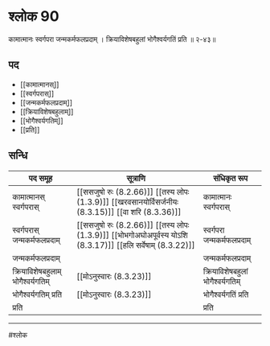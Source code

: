 # श्लोक 90

कामात्मानः स्वर्गपरा जन्मकर्मफलप्रदाम् ।
क्रियाविशेषबहुलां भोगैश्वर्यगतिं प्रति ॥ २-४३॥


## पद 

- [[कामात्मानस्]]
- [[स्वर्गपरास्]]
- [[जन्मकर्मफलप्रदाम्]]
- [[क्रियाविशेषबहुलाम्]]
- [[भोगैश्वर्यगतिम्]]
- [[प्रति]]

## सन्धि

| पद समूह | सूत्राणि | संधिकृत रूप |
| ----- | ----- | ----- |
| कामात्मानस् स्वर्गपरास् |  [[ससजुषो रुः (8.2.66)]] [[तस्य लोपः (1.3.9)]] [[खरवसानयोर्विसर्जनीयः (8.3.15)]] [[वा शरि (8.3.36)]] | कामात्मानः स्वर्गपरास् |
| स्वर्गपरास् जन्मकर्मफलप्रदाम् |  [[ससजुषो रुः (8.2.66)]] [[तस्य लोपः (1.3.9)]] [[भोभगोअघोअपूर्वस्य योऽशि (8.3.17)]] [[हलि सर्वेषाम् (8.3.22)]] | स्वर्गपरा जन्मकर्मफलप्रदाम् |
| जन्मकर्मफलप्रदाम् |  | जन्मकर्मफलप्रदाम् |
| क्रियाविशेषबहुलाम् भोगैश्वर्यगतिम् |  [[मोऽनुस्वारः (8.3.23)]] | क्रियाविशेषबहुलां भोगैश्वर्यगतिम् |
| भोगैश्वर्यगतिम् प्रति |  [[मोऽनुस्वारः (8.3.23)]] | भोगैश्वर्यगतिं प्रति |
| प्रति |  | प्रति |


---

#श्लोक